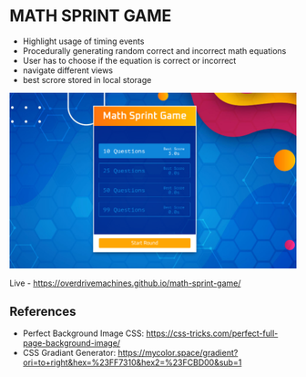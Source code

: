 # MATH SPRINT GAME

- Highlight usage of timing events
- Procedurally generating random correct and incorrect math equations
- User has to choose if the equation is correct or incorrect
- navigate different views
- best scrore stored in local storage

![Preview](preview.png)

Live - https://overdrivemachines.github.io/math-sprint-game/

## References

- Perfect Background Image CSS: https://css-tricks.com/perfect-full-page-background-image/
- CSS Gradiant Generator: https://mycolor.space/gradient?ori=to+right&hex=%23FF7310&hex2=%23FCBD00&sub=1
